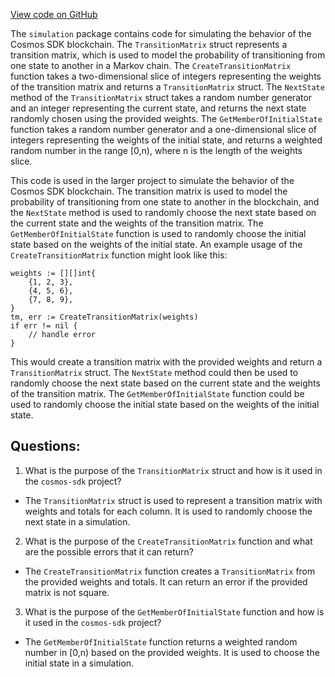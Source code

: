 [View code on GitHub](https://github.com/cosmos/cosmos-sdk.git/x/simulation/transition_matrix.go)

The `simulation` package contains code for simulating the behavior of the Cosmos SDK blockchain. The `TransitionMatrix` struct represents a transition matrix, which is used to model the probability of transitioning from one state to another in a Markov chain. The `CreateTransitionMatrix` function takes a two-dimensional slice of integers representing the weights of the transition matrix and returns a `TransitionMatrix` struct. The `NextState` method of the `TransitionMatrix` struct takes a random number generator and an integer representing the current state, and returns the next state randomly chosen using the provided weights. The `GetMemberOfInitialState` function takes a random number generator and a one-dimensional slice of integers representing the weights of the initial state, and returns a weighted random number in the range [0,n), where n is the length of the weights slice.

This code is used in the larger project to simulate the behavior of the Cosmos SDK blockchain. The transition matrix is used to model the probability of transitioning from one state to another in the blockchain, and the `NextState` method is used to randomly choose the next state based on the current state and the weights of the transition matrix. The `GetMemberOfInitialState` function is used to randomly choose the initial state based on the weights of the initial state. An example usage of the `CreateTransitionMatrix` function might look like this:

```
weights := [][]int{
    {1, 2, 3},
    {4, 5, 6},
    {7, 8, 9},
}
tm, err := CreateTransitionMatrix(weights)
if err != nil {
    // handle error
}
```

This would create a transition matrix with the provided weights and return a `TransitionMatrix` struct. The `NextState` method could then be used to randomly choose the next state based on the current state and the weights of the transition matrix. The `GetMemberOfInitialState` function could be used to randomly choose the initial state based on the weights of the initial state.
## Questions: 
 1. What is the purpose of the `TransitionMatrix` struct and how is it used in the `cosmos-sdk` project?
- The `TransitionMatrix` struct is used to represent a transition matrix with weights and totals for each column. It is used to randomly choose the next state in a simulation.

2. What is the purpose of the `CreateTransitionMatrix` function and what are the possible errors that it can return?
- The `CreateTransitionMatrix` function creates a `TransitionMatrix` from the provided weights and totals. It can return an error if the provided matrix is not square.

3. What is the purpose of the `GetMemberOfInitialState` function and how is it used in the `cosmos-sdk` project?
- The `GetMemberOfInitialState` function returns a weighted random number in [0,n) based on the provided weights. It is used to choose the initial state in a simulation.